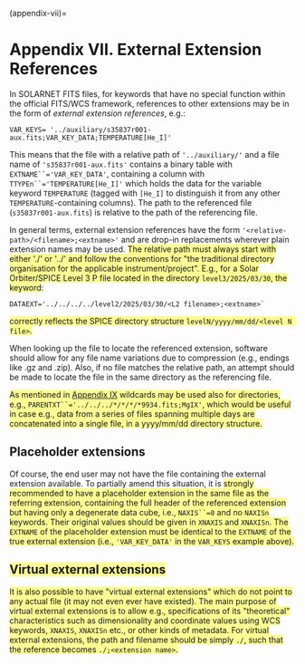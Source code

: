 (appendix-vii)=
# Appendix VII. External Extension References

<style>
  .new {
    background-color:rgb(252, 252, 147)
  }
</style>

In SOLARNET FITS files, for keywords that have no special function within the official FITS/WCS framework, references to other extensions may be in the form of _external extension references_, e.g.:

```none
VAR_KEYS= '../auxiliary/s35837r001-aux.fits;VAR_KEY_DATA;TEMPERATURE[He_I]'
```

This means that the file with a relative path of `'../auxiliary/'` and a file name of `'s35837r001-aux.fits'` contains a binary table with `EXTNAME``='VAR_KEY_DATA'`, containing a column with `TTYPEn``='TEMPERATURE[He_I]'` which holds the data for the variable keyword `TEMPERATURE` (tagged with `[He_I]` to distinguish it from any other `TEMPERATURE`-containing columns). The path to the referenced file (`s35837r001-aux.fits`) is relative to the path of the referencing file.

In general terms, external extension references have the form `'<relative-path>/<filename>;<extname>'` and are drop-in replacements wherever plain extension names may be used. <span class=new>The relative path must always start with either './' or '../' and follow the conventions for "the traditional directory organisation for the applicable instrument/project". E.g., for a Solar Orbiter/SPICE Level 3 P file located in the directory `level3/2025/03/30`, the keyword</span>:

```none
DATAEXT='../../../../level2/2025/03/30/<L2 filename>;<extname>`
```

<span class=new>correctly reflects the SPICE directory structure `levelN/yyyy/mm/dd/<level N file>`.</span>

When looking up the file to locate the referenced extension, software should allow for any file name variations due to compression (e.g., endings like .gz and .zip). Also, if no file matches the relative path, an attempt should be made to locate the file in the same directory as the referencing file.

<span class='new'>As mentioned in [Appendix IX](#appendix-ix) wildcards may be used also for directories, e.g., `PARENTXT``='../../../*/*/*/*9934.fits;MgIX'`, which would be useful in case e.g., data from a series of files spanning multiple days are concatenated into a single file, in a yyyy/mm/dd directory structure.</span>

## Placeholder extensions

Of course, the end user may not have the file containing the external extension available. To partially amend this situation, it is <span class=new>strongly recommended to have a placeholder extension in the same file as the referring extension, containing the full header of the referenced extension but having only a degenerate data cube, i.e., `NAXIS``=0` and no `NAXISn` keywords. Their original values should be given in `XNAXIS` and `XNAXISn`. The `EXTNAME` of the placeholder extension must be identical to the `EXTNAME` of the true external extension (i.e., `'VAR_KEY_DATA'` in the `VAR_KEYS` example above).</span>

## <span class=new>Virtual external extensions</span>

<span class=new>It is also possible to have "virtual external extensions" which do not point to any actual file (it may not even ever have existed). The main purpose of virtual external extensions is to allow e.g., specifications of its "theoretical" characteristics such as dimensionality and coordinate values using WCS keywords, `XNAXIS`, `XNAXISn` etc., or other kinds of metadata. For virtual external extensions, the path and filename should be simply `./`, such that the reference becomes `./;<extension name>`.</span>
